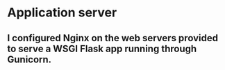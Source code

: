 # Application server

## I configured Nginx on the web servers provided to serve a WSGI Flask app running through Gunicorn.
